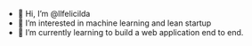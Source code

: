 - 👋 Hi, I’m @llfelicilda
- 👀 I’m interested in machine learning and lean startup
- 🌱 I’m currently learning to build a web application end to end.

<!---
llfelicilda/llfelicilda is a ✨ special ✨ repository because its `README.md` (this file) appears on your GitHub profile.
You can click the Preview link to take a look at your changes.
--->
